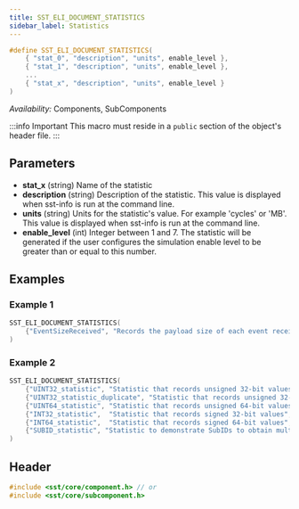 ```yaml
---
title: SST_ELI_DOCUMENT_STATISTICS
sidebar_label: Statistics
---
```

```cpp
#define SST_ELI_DOCUMENT_STATISTICS( 
    { "stat_0", "description", "units", enable_level },
    { "stat_1", "description", "units", enable_level },
    ...
    { "stat_x", "description", "units", enable_level }
)
```

*Availability:* Components, SubComponents

:::info Important
This macro must reside in a `public` section of the object's header file.
:::

## Parameters
* **stat_x** (string) Name of the statistic
* **description** (string) Description of the statistic. This value is displayed when sst-info is run at the command line.
* **units** (string) Units for the statistic's value. For example 'cycles' or 'MB'. This value is displayed when sst-info is run at the command line.
* **enable_level** (int) Integer between 1 and 7. The statistic will be generated if the user configures the simulation enable level to be greater than or equal to this number.

## Examples

### Example 1
```cpp title="Excerpt from sst-elements/src/sst/elements/simpleElementExample/example1.h"
SST_ELI_DOCUMENT_STATISTICS( 
    {"EventSizeReceived", "Records the payload size of each event received", "bytes", 1}
)
```

### Example 2
```cpp title="Excerpt from sst-elements/src/sst/elements/simpleElementExample/basicStatistics.h"
SST_ELI_DOCUMENT_STATISTICS(
    {"UINT32_statistic", "Statistic that records unsigned 32-bit values", "unitless", 1},
    {"UINT32_statistic_duplicate", "Statistic that records unsigned 32-bit values. Multiple stats record values to this statistic.", "unitless", 1},
    {"UINT64_statistic", "Statistic that records unsigned 64-bit values", "unitless", 2},
    {"INT32_statistic",  "Statistic that records signed 32-bit values", "unitless", 3},
    {"INT64_statistic",  "Statistic that records signed 64-bit values", "unitless", 3},
    {"SUBID_statistic", "Statistic to demonstrate SubIDs to obtain multiple instances of the same statistic name. Type is double.", "unitless", 4},
)
```

## Header
```cpp
#include <sst/core/component.h> // or
#include <sst/core/subcomponent.h>
```

